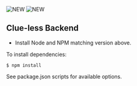 ![NEW](https://img.shields.io/badge/Node-v14.16-green.svg) 
![NEW](https://img.shields.io/badge/NPM-7.6.0-light_green.svg) 

## Clue-less Backend

- Install Node and NPM matching version above.

To install dependencies:
```
$ npm install
```

See package.json scripts for available options.
